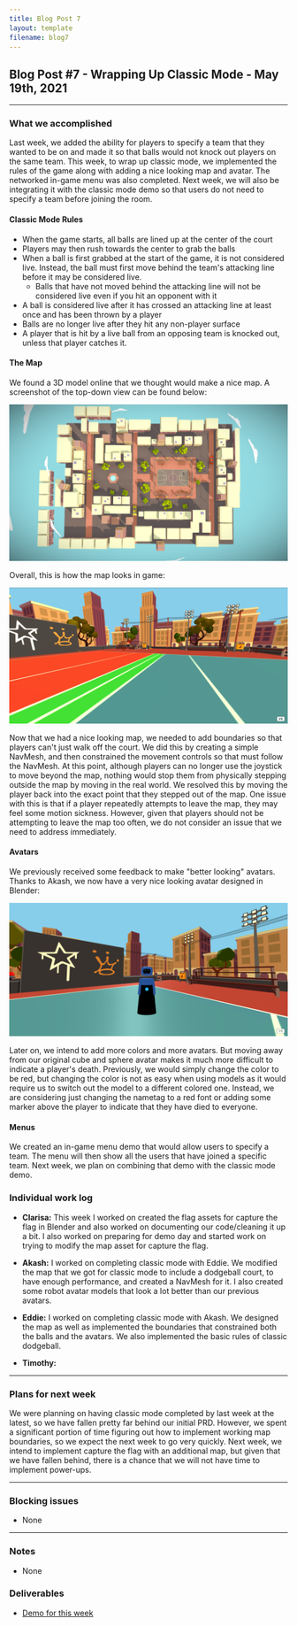 ```yaml
---
title: Blog Post 7
layout: template
filename: blog7
---
```


## Blog Post #7 - Wrapping Up Classic Mode - May 19th, 2021

<hr>

### What we accomplished
Last week, we added the ability for players to specify a team that they wanted to be on and made it so that balls would not knock out players on the same team. This week, to wrap up classic mode, we implemented the rules of the game along with adding a nice looking map and avatar. The networked in-game menu was also completed. Next week, we will also be integrating it with the classic mode demo so that users do not need to specify a team before joining the room.

#### Classic Mode Rules
- When the game starts, all balls are lined up at the center of the court
- Players may then rush towards the center to grab the balls
- When a ball is first grabbed at the start of the game, it is not considered live. Instead, the ball must first move behind the team's attacking line before it may be considered live.
  - Balls that have not moved behind the attacking line will not be considered live even if you hit an opponent with it
- A ball is considered live after it has crossed an attacking line at least once and has been thrown by a player
- Balls are no longer live after they hit any non-player surface
- A player that is hit by a live ball from an opposing team is knocked out, unless that player catches it.

#### The Map
We found a 3D model online that we thought would make a nice map. A screenshot of the top-down view can be found below:

![top-down view](./images/teams-map.png)

Overall, this is how the map looks in game:

![in game](./images/in-game.png)

Now that we had a nice looking map, we needed to add boundaries so that players can't just walk off the court. We did this by creating a simple NavMesh, and then constrained the movement controls so that must follow the NavMesh. At this point, although players can no longer use the joystick to move beyond the map, nothing would stop them from physically stepping outside the map by moving in the real world. We resolved this by moving the player back into the exact point that they stepped out of the map. One issue with this is that if a player repeatedly attempts to leave the map, they may feel some motion sickness. However, given that players should not be attempting to leave the map too often, we do not consider an issue that we need to address immediately.

#### Avatars
We previously received some feedback to make "better looking" avatars. Thanks to Akash, we now have a very nice looking avatar designed in Blender:

![avatar](./images/avatar.png)

Later on, we intend to add more colors and more avatars. But moving away from our original cube and sphere avatar makes it much more difficult to indicate a player's death. Previously, we would simply change the color to be red, but changing the color is not as easy when using models as it would require us to switch out the model to a different colored one. Instead, we are considering just changing the nametag to a red font or adding some marker above the player to indicate that they have died to everyone.

#### Menus
We created an in-game menu demo that would allow users to specify a team. The menu will then show all the users that have joined a specific team. Next week, we plan on combining that demo with the classic mode demo.

### Individual work log

- **Clarisa:** This week I worked on created the flag assets for capture the flag in Blender and also worked on documenting our code/cleaning it up a bit. I also worked on preparing for demo day and started work on trying to modify the map asset for capture the flag.

- **Akash:** I worked on completing classic mode with Eddie. We modified the map that we got for classic mode to include a dodgeball court, to have enough performance, and created a NavMesh for it. I also created some robot avatar models that look a lot better than our previous avatars.

- **Eddie:** I worked on completing classic mode with Akash. We designed the map as well as implemented the boundaries that constrained both the balls and the avatars. We also implemented the basic rules of classic dodgeball.

- **Timothy:**

<hr>

### Plans for next week
We were planning on having classic mode completed by last week at the latest, so we have fallen pretty far behind our initial PRD. However, we spent a significant portion of time figuring out how to implement working map boundaries, so we expect the next week to go very quickly. Next week, we intend to implement capture the flag with an additional map, but given that we have fallen behind, there is a chance that we will not have time to implement power-ups.

<hr>

### Blocking issues
- None

<hr>

### Notes
- None

### Deliverables
- [Demo for this week](https://aba38.glitch.me/)
